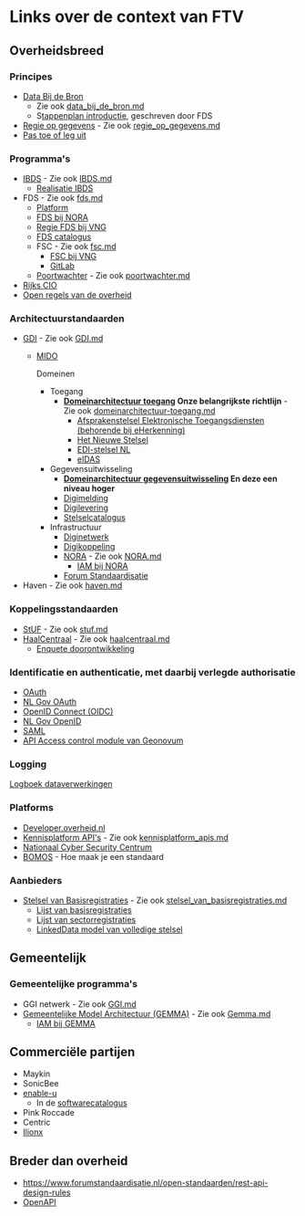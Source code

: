 # Links over de context van FTV
## Overheidsbreed
### Principes
- [Data Bij de Bron](https://www.digitaleoverheid.nl/data-bij-de-bron/) 
  - Zie ook [data_bij_de_bron.md](..%2Farchitecture%2Finventarisation%2Fdata_bij_de_bron.md)
  - S[tappenplan introductie](https://realisatieibds.nl/attachment/entity/8654996c-81ff-4594-9bc0-d5c4943612a3), geschreven door FDS
- [Regie op gegevens](https://www.digitaleoverheid.nl/overzicht-van-alle-onderwerpen/regie-op-gegevens/) - Zie ook [regie_op_gegevens.md](..%2Farchitecture%2Finventarisation%2Fregie_op_gegevens.md)
- [Pas toe of leg uit](https://www.forumstandaardisatie.nl/pas-toe-leg-uit-beleid)

### Programma's
- [IBDS](https://www.digitaleoverheid.nl/interbestuurlijke-datastrategie/) - Zie ook [IBDS.md](..%2Farchitecture%2Finventarisation%2FIBDS.md)
  - [Realisatie IBDS](https://realisatieibds.nl/)
- FDS - Zie ook [fds.md](..%2Farchitecture%2Finventarisation%2Ffds.md)
  - [Platform](https://federatief.datastelsel.nl/)
  - [FDS bij NORA](https://www.noraonline.nl/wiki/FDS_Basis_concept)
  - [Regie FDS bij VNG](https://vng.nl/projecten/regie-federatief-datastelsel-fds)
  - [FDS catalogus](https://gitlab.com/digilab.overheid.nl/ecosystem/fds-catalogus)
  - FSC - Zie ook [fsc.md](..%2Farchitecture%2Finventarisation%2Ffsc.md)
    - [FSC bij VNG](https://vng.nl/projecten/federatieve-service-connectiviteit-fsc)
    - [GitLab](https://gitlab.com/commonground/nlx/fsc-nlx)
  - [Poortwachter](https://federatief.datastelsel.nl/kennisbank/stelselfuncties/#poortwachter) - Zie ook [poortwachter.md](..%2Farchitecture%2Finventarisation%2Fpoortwachter.md)
- [Rijks CIO](https://organisaties.overheid.nl/134864/directie_Chief_Information_Office-_Rijk_CIO-Rijk) 
- [Open regels van de overheid](https://regels.overheid.nl/) 

### Architectuurstandaarden
- [GDI](https://www.digitaleoverheid.nl/mido/generieke-digitale-infrastructuur-gdi/) - Zie ook [GDI.md](..%2Farchitecture%2Finventarisation%2FGDI.md)
  - [MIDO](https://www.digitaleoverheid.nl/mido/)
  
    Domeinen
    - Toegang
      - **[Domeinarchitectuur toegang](https://minbzk.github.io/gdi-toegang/content/views/Domeinarchitectuur%20toegang.html) Onze belangrijkste richtlijn** -Zie ook [domeinarchitectuur-toegang.md](..%2Farchitecture%2Finventarisation%2Fdomeinarchitectuur-toegang.md)
        - [Afsprakenstelsel Elektronische Toegangsdiensten (behorende bij eHerkenning)](https://afsprakenstelsel.etoegang.nl/Startpagina/v2/?l=nl)
        - [Het Nieuwe Stelsel](https://www.digitaleoverheid.nl/overzicht-van-alle-onderwerpen/wetgeving/wet-digitale-overheid/veelgestelde-vragen-over-de-inwerkingtreding-van-de-wdo/)
        - [EDI-stelsel NL](https://edi.pleio.nl/)
        - [eIDAS](https://www.logius.nl/domeinen/toegang/eidas)
    - Gegevensuitwisseling
      - **[Domeinarchitectuur gegevensuitwisseling](https://minbzk.github.io/gdi-gegevensuitwisseling/content/views/Domeinarchitectuur%20gegevensuitwisseling.html) En deze een niveau hoger**
      - [Digimelding](https://www.logius.nl/domeinen/gegevensuitwisseling/digimelding)
      - [Digilevering](https://www.logius.nl/domeinen/gegevensuitwisseling/digilevering)
      - [Stelselcatalogus](https://www.stelselcatalogus.nl/)
    - Infrastructuur
      - [Diginetwerk](https://www.logius.nl/domeinen/infrastructuur/diginetwerk)
      - [Digikoppeling](https://www.logius.nl/domeinen/gegevensuitwisseling/digikoppeling/documentatie)
      - [NORA](https://www.digitaleoverheid.nl/overzicht-van-alle-onderwerpen/nora/) - Zie ook [NORA.md](..%2Farchitecture%2Finventarisation%2FNORA.md)
        - [IAM bij NORA](https://www.noraonline.nl/wiki/Identity_%26_Access_Management_(IAM))
      - [Forum Standaardisatie](https://www.forumstandaardisatie.nl/)
- Haven - Zie ook [haven.md](..%2Farchitecture%2Finventarisation%2Fhaven.md)

### Koppelingsstandaarden
- [StUF](https://standaarden.vng.nl/StUF-standaarden) - Zie ook [stuf.md](..%2Farchitecture%2Finventarisation%2Fstuf.md)
- [HaalCentraal](https://vng.nl/projecten/haal-centraal-gegevens-ophalen-bij-basisregistraties) - Zie ook [haalcentraal.md](..%2Farchitecture%2Finventarisation%2Fhaalcentraal.md)
  - [Enquete doorontwikkeling](https://vng.nl/projecten/haal-centraal-gegevens-ophalen-bij-basisregistraties)

### Identificatie en authenticatie, met daarbij verlegde authorisatie
- [OAuth](https://forumstandaardisatie.nl/open-standaarden/nl-gov-assurance-profile-oauth-20)
- [NL Gov OAuth](https://www.forumstandaardisatie.nl/open-standaarden/nl-gov-assurance-profile-oauth-20)
- [OpenID Connect (OIDC)](https://www.forumstandaardisatie.nl/open-standaarden/oidc)
- [NL Gov OpenID](https://www.forumstandaardisatie.nl/open-standaarden/nl-gov-assurance-profile-oidc)
- [SAML](https://en.wikipedia.org/wiki/Security_Assertion_Markup_Language)
- [API Access control module van Geonovum](https://docs.geostandaarden.nl/api/API-Strategie-mod-access-control/)

### Logging
[Logboek dataverwerkingen](https://minbzk.github.io/logboek-dataverwerkingen/)

### Platforms
- [Developer.overheid.nl](https://developer.overheid.nl/)
- [Kennisplatform API's](https://www.geonovum.nl/themas/kennisplatform-apis) - Zie ook [kennisplatform_apis.md](..%2Farchitecture%2Finventarisation%2Fkennisplatform_apis.md)
- [Nationaal Cyber Security Centrum](https://www.ncsc.nl)
- [BOMOS](https://www.logius.nl/domeinen/infrastructuur/bomos/documentatie) - Hoe maak je een standaard

### Aanbieders
- [Stelsel van Basisregistraties](https://stelselvanbasisregistraties.nl/about-system) - Zie ook [stelsel_van_basisregistraties.md](..%2Farchitecture%2Finventarisation%2Fstelsel_van_basisregistraties.md)
  - [Lijst van basisregistraties](https://www.digitaleoverheid.nl/overzicht-van-alle-onderwerpen/stelsel-van-basisregistraties/10-basisregistraties/)
  - [Lijst van sectorregistraties](https://www.digitaleoverheid.nl/overzicht-van-alle-onderwerpen/stelsel-van-basisregistraties/sectorregistraties/)
  - [LinkedData model van volledige stelsel](https://stelselvanbasisregistraties.nl/details/DATASET/STCdata)

## Gemeentelijk
### Gemeentelijke programma's
- GGI netwerk - Zie ook [GGI.md](..%2Farchitecture%2Finventarisation%2FGGI.md)
- [Gemeentelijke Model Architectuur (GEMMA)](https://vng.nl/projecten/gemeentelijke-model-architectuur-gemma) - Zie ook [Gemma.md](..%2Farchitecture%2Finventarisation%2FGemma.md)
  - [IAM bij GEMMA](https://www.gemmaonline.nl/wiki/WMA_Identiteit_en_Toegangbeheer)

## Commerci&euml;le partijen
- Maykin
- SonicBee
- [enable-u](..%2Farchitecture%2Finventarisation%2Fenable-u.md)
  - In de [softwarecatalogus](https://www.softwarecatalogus.nl/pakket/enable-u-2secure)
- Pink Roccade
- Centric
- [Ilionx](https://www.ilionx.com/markt/overheid/)

## Breder dan overheid
- https://www.forumstandaardisatie.nl/open-standaarden/rest-api-design-rules
- [OpenAPI](https://learn.openapis.org/specification/)
